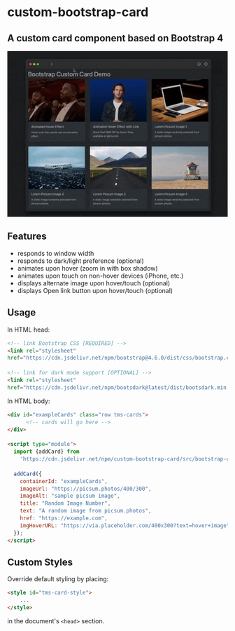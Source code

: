 # custom-bootstrap-card

A custom card component based on Bootstrap 4
---

![custom card screenshot](docs/bootstrap-custom-card-dynamic-600x450.gif)

## Features

* responds to window width
* responds to dark/light preference (optional)
* animates upon hover (zoom in with box shadow)
* animates upon touch on non-hover devices (iPhone, etc.)
* displays alternate image upon hover/touch (optional)
* displays Open link button upon hover/touch (optional)

## Usage

In HTML head:
```html
<!-- link Bootstrap CSS [REQUIRED] -->
<link rel="stylesheet"
href="https://cdn.jsdelivr.net/npm/bootstrap@4.6.0/dist/css/bootstrap.css">

<!-- link for dark mode support [OPTIONAL] -->
<link rel="stylesheet"
href="https://cdn.jsdelivr.net/npm/bootsdark@latest/dist/bootsdark.min.css">
```
In HTML body:
```html
<div id="exampleCards" class="row tms-cards">
      <!-- cards will go here -->
</div>

<script type="module">
  import {addCard} from
    'https://cdn.jsdelivr.net/npm/custom-bootstrap-card/src/bootstrap-card.js';

  addCard({
    containerId: "exampleCards",
    imageUrl: "https://picsum.photos/400/300",
    imageAlt: "sample picsum image",
    title: "Random Image Number",
    text: "A random image from picsum.photos",
    href: "https://example.com",
    imgHoverURL: "https://via.placeholder.com/400x300?text=hover+image"
  });
</script>
```
## Custom Styles

Override default styling by placing:
```html
<style id="tms-card-style">
    ...
</style>
```
in the document's `<head>` section.

